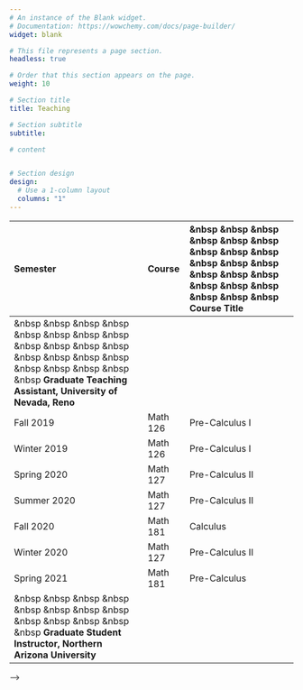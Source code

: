 ```yaml
---
# An instance of the Blank widget.
# Documentation: https://wowchemy.com/docs/page-builder/
widget: blank

# This file represents a page section.
headless: true

# Order that this section appears on the page.
weight: 10

# Section title
title: Teaching

# Section subtitle
subtitle:

# content


# Section design
design:
  # Use a 1-column layout
  columns: "1" 
---
```



Semester |  Course |  &nbsp &nbsp &nbsp  &nbsp &nbsp &nbsp &nbsp &nbsp &nbsp  &nbsp &nbsp &nbsp &nbsp &nbsp &nbsp  &nbsp &nbsp &nbsp &nbsp &nbsp &nbsp Course Title |
:--- | :--- |  :--- 
|  &nbsp &nbsp &nbsp  &nbsp &nbsp &nbsp &nbsp &nbsp &nbsp  &nbsp &nbsp &nbsp &nbsp &nbsp &nbsp  &nbsp &nbsp &nbsp &nbsp &nbsp &nbsp **Graduate Teaching Assistant, University of Nevada, Reno**  |  
Fall 2019   |  Math 126  | Pre-Calculus I
Winter 2019 |  Math 126  | Pre-Calculus I
Spring 2020 |  Math 127  | Pre-Calculus II
Summer 2020 |  Math 127  | Pre-Calculus II
Fall 2020   |  Math 181  | Calculus
Winter 2020 |  Math 127  | Pre-Calculus II
Spring 2021 |  Math 181  | Pre-Calculus
|   &nbsp &nbsp &nbsp  &nbsp &nbsp &nbsp &nbsp &nbsp &nbsp  &nbsp &nbsp &nbsp &nbsp **Graduate Student Instructor, Northern Arizona University** |
-->

